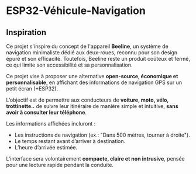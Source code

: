 # ESP32-Véhicule-Navigation

## Inspiration

Ce projet s'inspire du concept de l'appareil **Beeline**, un système de navigation minimaliste dédié aux deux-roues, reconnu pour son design épuré et son efficacité. Toutefois, Beeline reste un produit coûteux et fermé, ce qui limite son accessibilité et sa personnalisation.

Ce projet vise à proposer une alternative **open-source, économique et personnalisable**, en affichant des informations de navigation GPS sur un petit écran (+ESP32).  

L’objectif est de permettre aux conducteurs de **voiture, moto, vélo, trottinette..** de suivre leur itinéraire de manière simple et intuitive, **sans avoir à consulter leur téléphone**.

Les informations affichées incluront :
- Les instructions de navigation (ex.: "Dans 500 mètres, tourner à droite").
- Le temps restant avant d’arriver à destination.
- L’heure d’arrivée estimée.

L'interface sera volontairement **compacte, claire et non intrusive**, pensée pour une lecture rapide pendant la conduite.
